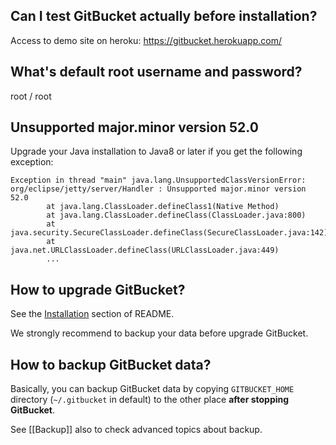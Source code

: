 ## Can I test GitBucket actually before installation?

Access to demo site on heroku: https://gitbucket.herokuapp.com/

## What's default root username and password?

root / root

## Unsupported major.minor version 52.0

Upgrade your Java installation to Java8 or later if you get the following exception:

```
Exception in thread "main" java.lang.UnsupportedClassVersionError: org/eclipse/jetty/server/Handler : Unsupported major.minor version 52.0
        at java.lang.ClassLoader.defineClass1(Native Method)
        at java.lang.ClassLoader.defineClass(ClassLoader.java:800)
        at java.security.SecureClassLoader.defineClass(SecureClassLoader.java:142)
        at java.net.URLClassLoader.defineClass(URLClassLoader.java:449)
        ...
```

## How to upgrade GitBucket?

See the [Installation](https://github.com/gitbucket/gitbucket#installation) section of README. 

We strongly recommend to backup your data before upgrade GitBucket.

## How to backup GitBucket data?

Basically, you can backup GitBucket data by copying `GITBUCKET_HOME` directory (`~/.gitbucket` in default) to the other place **after stopping GitBucket**.

See [[Backup]] also to check advanced topics about backup.